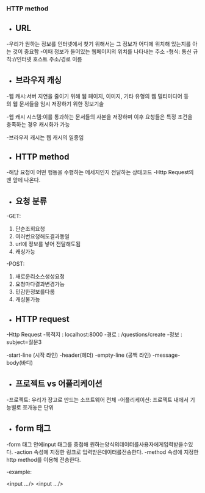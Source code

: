 ### HTTP method ###

- ## URL ##

-우리가 원하는 정보를 인터넷에서 찾기 위해서는 그 정보가 어디에 위치해 있는지를 아는 것이 중요함
-이때 정보가 들어있는 웹페이지의 위치를 나타내는 주소
-형식: 통신 규칙://인터넷 호스트 주소/경로 이름


- ## 브라우저 캐싱 ##

-웹 캐시:서버 지연을 줄이기 위해 웹 페이지, 이미지, 기타 유형의 웹 멀티미디어 등의 웹 문서들을 임시 저장하기 위한 정보기술

-웹 캐시 시스템:이를 통과하는 문서들의 사본을 저장하며 이후 요청들은 특정 조건을 충족하는 경우 캐시화가 가능

-브라우저 캐시는 웹 캐시의 일종임


- ## HTTP method ##

-해당 요청이 어떤 행동을 수행하는 메세지인지 전달하는 상태코드
-Http Request의 맨 앞에 나온다.


- ## 요청 분류 ##

-GET: 
1. 단순조회요청
2. 여러번요청해도결과동일
3. url에 정보를 넣어 전달해도됨
4. 캐싱가능

-POST:
1. 새로운리소스생성요청
2. 요청마다결과변경가능
3. 민감한정보를다룸
4. 캐싱불가능


- ## HTTP request ##

-Http Request
-목적지 : localhost:8000
-경로 : /questions/create
-정보 : subject=질문3

-start-line (시작 라인)
-header(헤더)
-empty-line (공백 라인)
-message-body(바디)

- ## 프로젝트 vs 어플리케이션 ##

-프로젝트: 우리가 장고로 만드는 소프트웨어 전체
-어플리케이션: 프로젝트 내에서 기능별로 쪼개놓은 단위


- ## form 태그 ##


-form 태그 안에input 태그를 중첩해 원하는양식의데이터를사용자에게입력받을수있다.
-action 속성에 지정한 링크로 입력받은데이터를전송한다.
-method 속성에 지정한 http method를 이용해 전송한다.


-example:<form action="localhost:8000/create" method="post">
 <input .../>
 <input .../>
 </form>